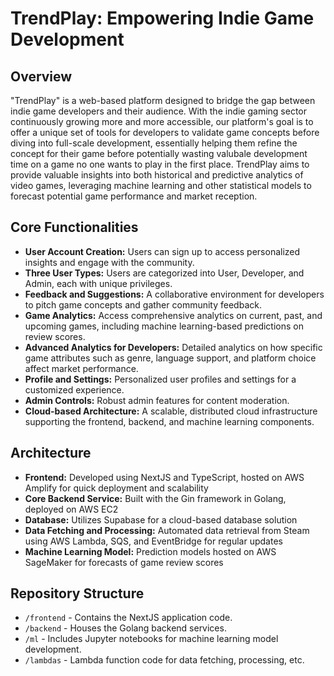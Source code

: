 # TrendPlay: Empowering Indie Game Development

## Overview

"TrendPlay" is a web-based platform designed to bridge the gap between indie game developers and their audience. With the indie gaming sector continuously growing more and more accessible, our platform's goal is to offer a unique set of tools for developers to validate game concepts before diving into full-scale development, essentially helping them refine the concept for their game before potentially wasting valubale development time on a game no one wants to play in the first place. TrendPlay aims to provide valuable insights into both historical and predictive analytics of video games, leveraging machine learning and other statistical models to forecast potential game performance and market reception.

## Core Functionalities

- **User Account Creation:** Users can sign up to access personalized insights and engage with the community.
- **Three User Types:** Users are categorized into User, Developer, and Admin, each with unique privileges.
- **Feedback and Suggestions:** A collaborative environment for developers to pitch game concepts and gather community feedback.
- **Game Analytics:** Access comprehensive analytics on current, past, and upcoming games, including machine learning-based predictions on review scores.
- **Advanced Analytics for Developers:** Detailed analytics on how specific game attributes such as genre, language support, and platform choice affect market performance.
- **Profile and Settings:** Personalized user profiles and settings for a customized experience.
- **Admin Controls:** Robust admin features for content moderation.
- **Cloud-based Architecture:** A scalable, distributed cloud infrastructure supporting the frontend, backend, and machine learning components.


## Architecture

- **Frontend:** Developed using NextJS and TypeScript, hosted on AWS Amplify for quick deployment and scalability
- **Core Backend Service:** Built with the Gin framework in Golang, deployed on AWS EC2
- **Database:** Utilizes Supabase for a cloud-based database solution
- **Data Fetching and Processing:** Automated data retrieval from Steam using AWS Lambda, SQS, and EventBridge for regular updates
- **Machine Learning Model:** Prediction models hosted on AWS SageMaker for  forecasts of game review scores

## Repository Structure

- `/frontend` - Contains the NextJS application code.
- `/backend` - Houses the Golang backend services.
- `/ml` - Includes Jupyter notebooks for machine learning model development.
- `/lambdas` - Lambda function code for data fetching, processing, etc.
